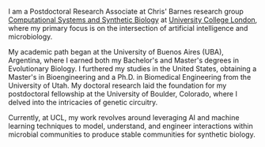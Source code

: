 I am a Postdoctoral Research Associate at Chris' Barnes research group [Computational Systems and Synthetic Biology](https://ucl-cssb.github.io/) at [University College London](https://www.ucl.ac.uk/), where my primary focus is on the intersection of artificial intelligence and microbiology. 

My academic path began at the University of Buenos Aires (UBA), Argentina, where I earned both my Bachelor's and Master's degrees in Evolutionary Biology. I furthered my studies in the United States, obtaining a Master's in Bioengineering and a Ph.D. in Biomedical Engineering from the University of Utah. My doctoral research laid the foundation for my postdoctoral fellowship at the University of Boulder, Colorado, where I delved into the intricacies of genetic circuitry. 

Currently, at UCL, my work revolves around leveraging AI and machine learning techniques to model, understand, and engineer interactions within microbial communities to produce stable communities for synthetic biology. 